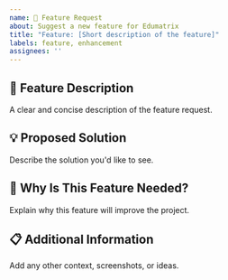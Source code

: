 ```yaml
---
name: 🌟 Feature Request
about: Suggest a new feature for Edumatrix
title: "Feature: [Short description of the feature]"
labels: feature, enhancement
assignees: ''
---
```


## 🌟 Feature Description
A clear and concise description of the feature request.

## 💡 Proposed Solution
Describe the solution you'd like to see.

## 🤔 Why Is This Feature Needed?
Explain why this feature will improve the project.

## 📋 Additional Information
Add any other context, screenshots, or ideas.
